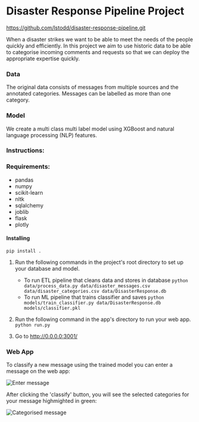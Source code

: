 # Disaster Response Pipeline Project
https://github.com/lstodd/disaster-response-pipeline.git

When a disaster strikes we want to be able to meet the needs of the people quickly and efficiently. In this project we 
aim to use historic data to be able to categorise incoming comments and requests so that we can deploy 
the appropriate expertise quickly. 

### Data
The original data consists of messages from multiple sources and the annotated categories. Messages can be labelled as 
more than one category.  

### Model 
We create a multi class multi label model using XGBoost and natural language processing (NLP) features. 

### Instructions:

### Requirements:
* pandas
* numpy
* scikit-learn
* nltk
* sqlalchemy
* joblib
* flask
* plotly

#### Installing
```pip install .```


1. Run the following commands in the project's root directory to set up your database and model.

    - To run ETL pipeline that cleans data and stores in database
        `python data/process_data.py data/disaster_messages.csv data/disaster_categories.csv data/DisasterResponse.db`
    - To run ML pipeline that trains classifier and saves
        `python models/train_classifier.py data/DisasterResponse.db models/classifier.pkl`

2. Run the following command in the app's directory to run your web app.
    `python run.py`

3. Go to http://0.0.0.0:3001/


### Web App

To classify a new message using the trained model you can enter a message on the web app:

![Enter message](/app/screenshots/enter_message.PNG)

After clicking the 'classify' button, you will see the selected categories for your message highmighted in green:

![Categorised message](/app/screenshots/categorised_message.PNG)
